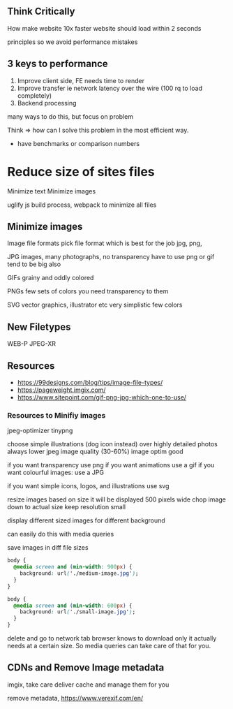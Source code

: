 ## Think Critically

How make website 10x faster
website should load within 2 seconds

principles so we avoid performance mistakes

## 3 keys to performance

1. Improve client side, FE needs time to render
2. Improve transfer ie network latency over the wire (100 rq to load completely)
3. Backend processing

many ways to do this, but focus on problem

Think => how can I solve this problem in the most efficient way.
  - have benchmarks or comparison numbers

# Reduce size of sites files
Minimize text
Minimize images

uglify js
build process, webpack to minimize all files

## Minimize images
Image file formats
pick file format which is best for the job
  jpg, png, 

JPG
  images, many photographs, no transparency
  have to use png or gif
  tend to be big also

GIFs
  grainy and oddly colored

PNGs
  few sets of colors you need
  transparency to them

SVG
  vector graphics, illustrator etc
  very simplistic few colors

## New Filetypes
WEB-P
JPEG-XR

## Resources
- https://99designs.com/blog/tips/image-file-types/
- https://pageweight.imgix.com/
- https://www.sitepoint.com/gif-png-jpg-which-one-to-use/

### Resources to Minifiy images
jpeg-optimizer
tinypng

choose simple illustrations (dog icon instead) over highly detailed photos
always lower jpeg image quality (30-60%)
image optim good

if you want transparency use png
if you want animations use a gif
if you want colourful images: use a JPG

if you want simple icons, logos, and illustrations use svg

resize images based on size it will be displayed
  500 pixels wide
  chop image down to actual size
  keep resolution small

display different sized images for different background

can easily do this with media queries

save images in diff file sizes

```css
body {
  @media screen and (min-width: 900px) {
    background: url('./medium-image.jpg');
  }
}

body {
  @media screen and (min-width: 600px) {
    background: url('./small-image.jpg');
  }
}
```

delete and go to network tab
browser knows to download only it actually needs at a certain size.
So media queries can take care of that for you.

## CDNs and Remove Image metadata
imgix, take care deliver cache and manage them for you

remove metadata, https://www.verexif.com/en/
